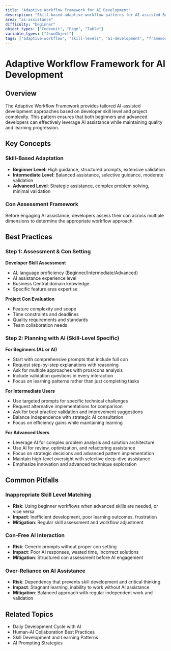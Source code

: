 ```yaml
---
title: "Adaptive Workflow Framework for AI Development"
description: "Skill-based adaptive workflow patterns for AI-assisted Business Central development across different experience levels"
area: "ai-assistance"
difficulty: "beginner"
object_types: ["Codeunit", "Page", "Table"]
variable_types: ["JsonObject"]
tags: ["adaptive-workflow", "skill-levels", "ai-development", "framework", "assessment"]
---
```


# Adaptive Workflow Framework for AI Development

## Overview

The Adaptive Workflow Framework provides tailored AI-assisted development approaches based on developer skill level and project complexity. This pattern ensures that both beginners and advanced developers can effectively leverage AI assistance while maintaining  quality and learning progression.

## Key Concepts

### Skill-Based Adaptation
- **Beginner Level**: High guidance, structured prompts, extensive validation
- **Intermediate Level**: Balanced assistance, selective guidance, moderate validation
- **Advanced Level**: Strategic assistance, complex problem solving, minimal validation

### Con Assessment Framework
Before engaging AI assistance, developers assess their con across multiple dimensions to determine the appropriate workflow approach.

## Best Practices

### Step 1: Assessment & Con Setting

**Developer Skill Assessment**
- AL language proficiency (Beginner/Intermediate/Advanced)
- AI assistance experience level
- Business Central domain knowledge
- Specific feature area expertise

**Project Con Evaluation**
- Feature complexity and scope
- Time constraints and deadlines  
- Quality requirements and standards
- Team collaboration needs

### Step 2: Planning with AI (Skill-Level Specific)

**For Beginners (AL or AI)**
- Start with comprehensive prompts that include full con
- Request step-by-step explanations with reasoning
- Ask for multiple approaches with pros/cons analysis
- Include validation questions in every interaction
- Focus on learning patterns rather than just completing tasks

**For Intermediate Users**  
- Use targeted prompts for specific technical challenges
- Request alternative implementations for comparison
- Ask for best practice validation and improvement suggestions
- Balance independence with strategic AI consultation
- Focus on efficiency gains while maintaining learning

**For Advanced Users**
- Leverage AI for complex problem analysis and solution architecture
- Use AI for  review, optimization, and refactoring assistance
- Focus on strategic decisions and advanced pattern implementation
- Maintain high-level oversight with selective deep-dive assistance
- Emphasize innovation and advanced technique exploration

## Common Pitfalls

### Inappropriate Skill Level Matching
- **Risk**: Using beginner workflows when advanced skills are needed, or vice versa
- **Impact**: Inefficient development, poor learning outcomes, frustration
- **Mitigation**: Regular skill assessment and workflow adjustment

### Con-Free AI Interaction
- **Risk**: Generic prompts without proper con setting
- **Impact**: Poor AI responses, wasted time, incorrect solutions
- **Mitigation**: Structured con assessment before AI engagement

### Over-Reliance on AI Assistance
- **Risk**: Dependency that prevents skill development and critical thinking
- **Impact**: Stagnant learning, inability to work without AI assistance
- **Mitigation**: Balanced approach with regular independent work and validation

## Related Topics

- Daily Development Cycle with AI
- Human-AI Collaboration Best Practices
- Skill Development and Learning Patterns
- AI Prompting Strategies
